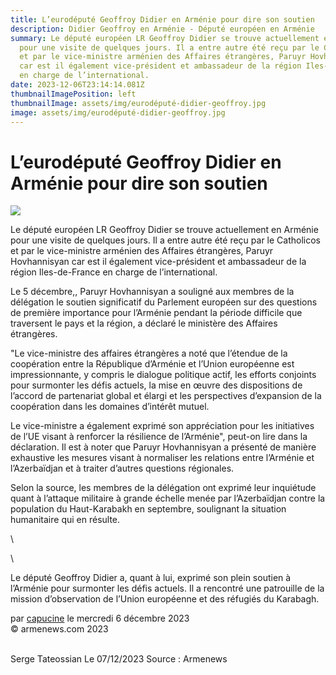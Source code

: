 ```yaml
---
title: L’eurodéputé Geoffroy Didier en Arménie pour dire son soutien
description: Didier Geoffroy en Arménie - Député européen en Arménie
summary: Le député européen LR Geoffroy Didier se trouve actuellement en Arménie
  pour une visite de quelques jours. Il a entre autre été reçu par le Catholicos
  et par le vice-ministre arménien des Affaires étrangères, Paruyr Hovhannisyan
  car est il également vice-président et ambassadeur de la région Iles-de-France
  en charge de l’international.
date: 2023-12-06T23:14:14.081Z
thumbnailImagePosition: left
thumbnailImage: assets/img/eurodéputé-didier-geoffroy.jpg
image: assets/img/eurodéputé-didier-geoffroy.jpg
---
```

<!--StartFragment-->

# L’eurodéputé Geoffroy Didier en Arménie pour dire son soutien



![](https://www.armenews.com/local/cache-gd2/45/94026f75a8e7995cd4f1f80c0265f0.jpg)

Le député européen LR Geoffroy Didier se trouve actuellement en Arménie pour une visite de quelques jours. Il a entre autre été reçu par le Catholicos et par le vice-ministre arménien des Affaires étrangères, Paruyr Hovhannisyan car est il également vice-président et ambassadeur de la région Iles-de-France en charge de l’international.

Le 5 décembre,, Paruyr Hovhannisyan a souligné aux membres de la délégation le soutien significatif du Parlement européen sur des questions de première importance pour l’Arménie pendant la période difficile que traversent le pays et la région, a déclaré le ministère des Affaires étrangères.

"Le vice-ministre des affaires étrangères a noté que l’étendue de la coopération entre la République d’Arménie et l’Union européenne est impressionnante, y compris le dialogue politique actif, les efforts conjoints pour surmonter les défis actuels, la mise en œuvre des dispositions de l’accord de partenariat global et élargi et les perspectives d’expansion de la coopération dans les domaines d’intérêt mutuel.

Le vice-ministre a également exprimé son appréciation pour les initiatives de l’UE visant à renforcer la résilience de l’Arménie", peut-on lire dans la déclaration. Il est à noter que Paruyr Hovhannisyan a présenté de manière exhaustive les mesures visant à normaliser les relations entre l’Arménie et l’Azerbaïdjan et à traiter d’autres questions régionales.

Selon la source, les membres de la délégation ont exprimé leur inquiétude quant à l’attaque militaire à grande échelle menée par l’Azerbaïdjan contre la population du Haut-Karabakh en septembre, soulignant la situation humanitaire qui en résulte.

<!--EndFragment-->\
\
<!--StartFragment-->

Le député Geoffroy Didier a, quant à lui, exprimé son plein soutien à l’Arménie pour surmonter les défis actuels. Il a rencontré une patrouille de la mission d’observation de l’Union européenne et des réfugiés du Karabagh.

par [capucine](https://www.armenews.com/spip.php?page=auteur&id_auteur=541) le mercredi 6 décembre 2023\
© armenews.com 2023

\
S﻿erge Tateossian Le 07/12/2023   Source : Armenews